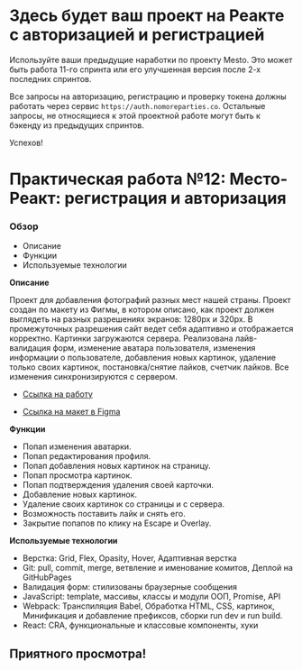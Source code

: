 # Здесь будет ваш проект на Реакте с авторизацией и регистрацией

Используйте ваши предыдущие наработки по проекту Mesto. Это может быть работа 11-го спринта или его улучшенная версия после 2-х последних спринтов. 

Все запросы на авторизацию, регистрацию и проверку токена должны работать через сервис `https://auth.nomoreparties.co`. Остальные запросы, не относящиеся к этой проектной работе могут быть к бэкенду из предыдущих спринтов.

Успехов!

# Практическая работа №12: Место-Реакт: регистрация и авторизация

### Обзор
* Описание
* Функции
* Используемые технологии

**Описание**

Проект для добавления фотографий разных мест нашей страны.
Проект создан по макету из Фигмы, в котором описано, как проект должен выглядеть на разных разрешениях экранов:
1280px и 320px.
В промежуточных разрешения сайт ведет себя адаптивно и отображается корректно.
Картинки загружаются сервера.
Реализована лайв-валидация форм, изменение аватара пользователя, изменения информации о пользователе,
добавления новых картинок, удаление только своих картинок, постановка/снятие лайков, счетчик лайков.
Все изменения синхронизируются с сервером.

* [Ссылка на работу](https://alexandr-mokhov.github.io/mesto/)

* [Ссылка на макет в Figma](https://www.figma.com/file/2cn9N9jSkmxD84oJik7xL7/JavaScript.-Sprint-4?node-id=0%3A1)

**Функции**
* Попап изменения аватарки.
* Попап редактирования профиля.
* Попап добавления новых картинок на страницу.
* Попап просмотра картинок.
* Попап подтверждения удаления своей карточки.
* Добавление новых картинок.
* Удаление своих картинок со страницы и с сервера.
* Возможность поставить лайк и снять его.
* Закрытие попапов по клику на Escape и Overlay.

**Используемые технологии**

* Верстка: Grid, Flex, Opasity, Hover, Адаптивная верстка
* Git: pull, commit, merge, ветвление и именование комитов, Деплой на GitHubPages
* Валидация форм: стилизованы браузерные сообщения
* JavaScript: template, массивы, классы и модули ООП, Promise, API
* Webpack: Транспиляция Babel, Обработка HTML, CSS, картинок, Минификация и добавление префиксов, сборки run dev и run build.
* React: CRA, функциональные и классовые компоненты, хуки

## Приятного просмотра!

